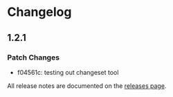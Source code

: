 # Changelog

## 1.2.1

### Patch Changes

- f04561c: testing out changeset tool

All release notes are documented on the [releases
page](https://github.com/rpearce/ts-fns/releases).
